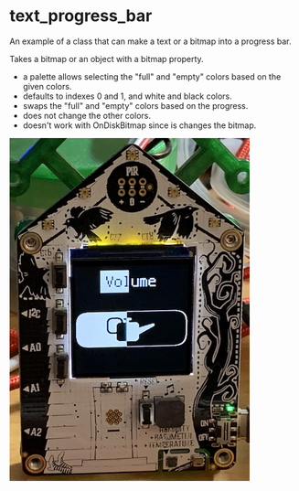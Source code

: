 # text_progress_bar
An example of a class that can make a text or a bitmap into a progress bar.

Takes a bitmap or an object with a bitmap property.
- a palette allows selecting the "full" and "empty" colors based on the given colors.
- defaults to indexes 0 and 1, and white and black colors.
- swaps the "full" and "empty" colors based on the progress.
- does not change the other colors.
- doesn't work with OnDiskBitmap since is changes the bitmap.

![Screenshot example](docs/example.jpg)
